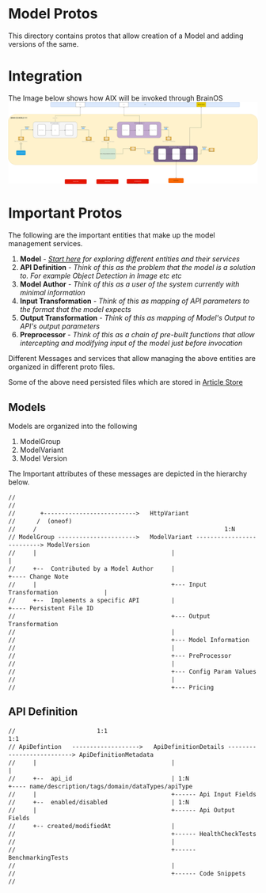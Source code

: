 # Model Protos
This directory contains protos that allow creation of a Model and adding versions of the same. 

# Integration
The Image below shows how AIX will be invoked through BrainOS
![Here](https://github.com/brain-os/brain-proto/blob/model-storage/jio/brain/proto/model/Aix%20Function%20Invocation.svg) 

# Important Protos
The following are the important entities that make up the model management services. 

1. **Model** - *[Start here](https://github.com/brain-os/brain-proto/edit/model-storage/jio/brain/proto/model/model.proto) for exploring different entities and their services*
2. **API Definition**  - *Think of this as the problem that the model is a solution to. For example Object Detection in Image etc etc*
3. **Model Author** - *Think of this as a user of the system currently with minimal information*
4. **Input Transformation** - *Think of this as mapping of API parameters to the format that the model expects*
5. **Output Transformation** - *Think of this as mapping of Model's Output to API's output parameters*
6. **Preprocessor** - *Think of this as a chain of pre-built functions that allow intercepting and modifying input of the model just before invocation*

Different Messages and services that allow managing the above entities are organized in different proto files. 

Some of the above need persisted files which are stored in [Article Store](https://github.com/brain-os/brain-proto/edit/model-storage/jio/brain/proto/stores/article_store.md)

## Models
Models are organized into the following

1.  ModelGroup
2.  ModelVariant
3.  Model Version

The Important attributes of these messages are depicted in the hierarchy below. 
```
//
//
//       +-------------------------->   HttpVariant
//      /  (oneof)
//     /                                                     1:N
// ModelGroup ---------------------->   ModelVariant --------------------------> ModelVersion
//     |                                      |                                     |
//     +--  Contributed by a Model Author     |                                     +---- Change Note
//     |                                      +--- Input Transformation             |
//     +--  Implements a specific API         |                                     +---- Persistent File ID 
//                                            +--- Output Transformation 
//                                            |
//                                            +--- Model Information 
//                                            |
//                                            +--- PreProcessor
//                                            |
//                                            +--- Config Param Values
//                                            |
//                                            +--- Pricing

```


## API Definition

```
//                       1:1                                          1:1
// ApiDefintion   ------------------->   ApiDefinitionDetails --------------------------> ApiDefinitionMetadata
//     |                                      |                                               |
//     +--  api_id                            | 1:N                                           +---- name/description/tags/domain/dataTypes/apiType
//     |                                      +------ Api Input Fields                        
//     +--  enabled/disabled                  | 1:N                                           
//     |                                      +------ Api Output Fields
//     +-- created/modifiedAt                 |
//                                            +------ HealthCheckTests
//                                            |
//                                            +------ BenchmarkingTests
//                                            |
//                                            +------ Code Snippets
//
```
